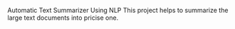 Automatic Text Summarizer Using NLP
This project helps to summarize the large text documents into pricise one.

